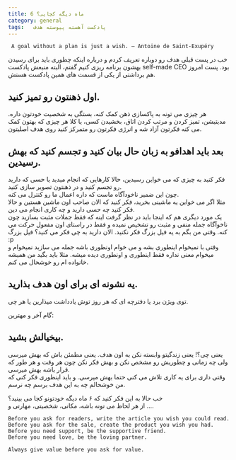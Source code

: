 ```yaml
---
title: 6 ماه دیگه کجایی؟
category: general
tags:   پادکست آهسته پیوسته هدف
---
```




     A goal without a plan is just a wish. — Antoine de Saint-Exupéry


خب در پست قبلی هدف رو دوباره تعریف کردم و درباره اینکه چطوری باید برای رسیدن بهشون برنامه ریزی کنیم گفتم، البته منبعش پادکست self-made CEO  بود. پست امروز هم برداشتی از یکی از قسمت های همین پادکست هستش.

## اول ذهنتون رو تمیز کنید.
 
هر چیزی می تونه به پاکسازی ذهن کمک کنه، بستگی به شخصیت خودتون داره. مدیتیشن، تمیز کردن و مرتب کردن اتاق، بخشیدن کسی، یا کلا هر چیزی که بهتون کمک می کنه فکرتون آزاد شه و انرژی فکرتون رو متمرکز کنید روی هدف اصلیتون.

## بعد باید اهدافو به زبان حال بیان کنید و تجسم کنید که بهش رسیدین.

فکر کنید به چیزی که می خواین رسیدین، حالا کارهایی که انجام میدید یا حسی که دارید رو تجسم کنید و در ذهنتون تصویر سازی کنید.<br/>
چون این ضمیر ناخودآگاه ماست که داره اعمال ما رو کنترل می کنه.<br/>
مثلا اگر می خواین یه ماشینی بخرید،  فکر کنید که الان صاحب اون ماشین هستین و حالا فکر کنید چه حسی دارید و چه کاری انجام می دین.<br/>
یک مورد دیگری هم که اینجا باید در نظر گرفت اینه که فقط جملات مثبت بسازید چون ناخوآگاه جمله منفی و مثبت رو تشخیص نمیده و فقط در راستای اون مفعول حرکت می کنه. وقتی من بگم به یه فیل بزرگ فکر نکنید. الان دارید به چی فکر می کنید؟ فیل بزرگ :p  <br/>
وقتی با نمیخوام اینطوری بشه و می خوام اونطوری باشه جمله می سازید نمیخوام و میخوام معنی نداره فقط اینطوری و اونطوری دیده میشه.
مثلا باید بگید من همیشه خانواده ام رو خوشحال می کنم.


## یه نشونه ای برای اون هدف بذارید.
 
توی ویژن برد یا دفترچه ای که هر روز توش یادداشت میذارین یا هر چی.<br/>

گام آخر و مهترین:
## بیخیالش بشید.

یعنی چی؟!
یعنی زندگیتو وابسته نکن به اون هدف. یعنی مطمئن باش که بهش میرسی ولی چه زمانی و چطوریش رو مشخص نکن و بهش فکر نکن چون هر وقت و هر طور که قرار باشه بهش میرسی.<br/>
وقتی داری برای یه کاری تلاش می کنی حتما بهش میرسی. و باید اینطوری فکر کنی که من خوشحالم چه به این هدف برسم چه نرسم.

خب حالا به این فکر کنید که ۶ ماه دیگه خودتونو کجا می بینید؟<br/>
از هر لحاظ می تونه باشه، مکانی، شخصیتی، مهارتی و ....

    Before you ask for readers, write the article you wish you could read.
    Before you ask for the sale, create the product you wish you had.
    Before you need support, be the supportive friend.
    Before you need love, be the loving partner.
    
    Always give value before you ask for value.